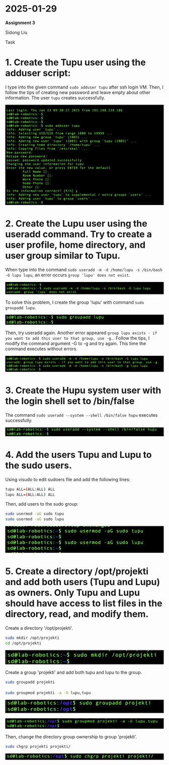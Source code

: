 # 2025-01-29 
**Assignment 3**

Sidong Liu


Task
# 1. Create the Tupu user using the adduser script:

I type into the given command ```sudo adduser tupu``` after ssh login VM. Then, I follow the tips of creating new password and leave empty about other information. The user `tupu` creates successfully.

![alt text](img/3.1.1.png)

# 2. Create the Lupu user using the useradd command. Try to create a user profile, home directory, and user group similar to Tupu.

When type into the command `sudo useradd -m -d /home/lupu -s /bin/bash -G lupu lupu`, an error occurs `group 'lupu' does not exist`.

![alt text](img/3.2.1.png)

To solve this problem, I create the group 'lupu' with command `sudo groupadd lupu`.

![alt text](img/3.2.2.png)

Then, try useradd again. Another error appeared `group lupu exists - if you want to add this user to that group, use -g.`. Follow the tips, I modify the command argument -G to -g and try again. This time the command executes without errors.

![alt text](img/3.2.3.png)

# 3. Create the Hupu system user with the login shell set to /bin/false

The command `sudo useradd --system --shell /bin/false hupu` executes successfully.

![alt text](img/3.3.1.png)

# 4. Add the users Tupu and Lupu to the sudo users.

Using visudo to edit sudoers file and add the following lines:

```sh
tupu ALL=(ALL:ALL) ALL
lupu ALL=(ALL:ALL) ALL
```

Then, add users to the sudo group:
```sh
sudo usermod -aG sudo tupu
sudo usermod -aG sudo lupu
```

![alt text](img/3.4.1.png)

# 5. Create a directory /opt/projekti and add both users (Tupu and Lupu) as owners. Only Tupu and Lupu should have access to list files in the directory, read, and modify them.

Create a directory '/opt/projekti'.

```sh
sudo mkdir /opt/projekti
cd /opt/projekti
```

![alt text](img/3.5.1.png)

Create a group 'projekti' and add both tupu and lupu to the group.

```sh
sudo groupadd projekti

sudo groupmod projekti -a -U lupu,tupu
```
![alt text](img/3.5.2.png)

![alt text](img/3.5.3.png)

Then, change the directory group ownership to group 'projekti'. 

```sh
sudo chgrp projekti projekti/
```
![alt text](img/3.5.4.png)